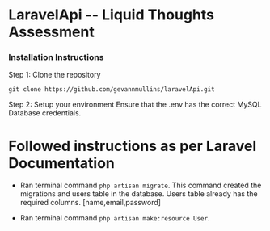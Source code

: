 # LaravelApi -- Liquid Thoughts Assessment 
### Installation Instructions

Step 1: Clone the repository

` git clone https://github.com/gevannmullins/laravelApi.git `

Step 2: Setup your environment
Ensure that the .env has the correct MySQL Database credentials.




# Followed instructions as per Laravel Documentation

- Ran terminal command `php artisan migrate`. 
This command created the migrations and users table in the database. 
Users table already has the required columns. [name,email,password] 

- Ran terminal command `php artisan make:resource User`.

